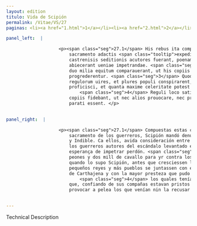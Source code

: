 ```yaml
---
layout: edition
titulo: Vida de Scipión
permalink: /Vitae/VS/27
paginas: <li><a href="1.html">1</a></li><li><a href="2.html">2</a></li><li><a href="3.html">3</a></li><li><a href="4.html">4</a></li><li><a href="5.html">5</a></li><li><a href="6.html">6</a></li><li><a href="7.html">7</a></li><li><a href="8.html">8</a></li><li><a href="9.html">9</a></li><li><a href="10.html">10</a></li><li><a href="11.html">11</a></li><li><a href="12.html">12</a></li><li><a href="13.html">13</a></li><li><a href="14.html">14</a></li><li><a href="15.html">15</a></li><li><a href="16.html">16</a></li><li><a href="17.html">17</a></li><li><a href="18.html">18</a></li><li><a href="19.html">19</a></li><li><a href="20.html">20</a></li><li><a href="21.html">21</a></li><li><a href="22.html">22</a></li><li><a href="23.html">23</a></li><li><a href="24.html">24</a></li><li><a href="25.html">25</a></li><li><a href="26.html">26</a></li><li><a href="27.html">27</a></li><li><a href="28.html">28</a></li><li><a href="29.html">29</a></li><li><a href="30.html">30</a></li><li><a href="31.html">31</a></li><li><a href="32.html">32</a></li><li><a href="33.html">33</a></li><li><a href="34.html">34</a></li><li><a href="35.html">35</a></li><li><a href="36.html">36</a></li><li><a href="37.html">37</a></li><li><a href="38.html">38</a></li><li><a href="39.html">39</a></li><li><a href="40.html">40</a></li><li><a href="41.html">41</a></li><li><a href="42.html">42</a></li><li><a href="43.html">43</a></li><li><a href="44.html">44</a></li><li><a href="45.html">45</a></li><li><a href="46.html">46</a></li><li><a href="47.html">47</a></li><li><a href="48.html">48</a></li><li><a href="49.html">49</a></li><li><a href="50.html">50</a></li><li><a href="51.html">51</a></li><li><a href="52.html">52</a></li><li><a href="53.html">53</a></li><li><a href="54.html">54</a></li><li><a href="55.html">55</a></li><li><a href="56.html">56</a></li><li><a href="57.html">57</a></li><li><a href="58.html">58</a></li><li><a href="59.html">59</a></li><li><a href="60.html">60</a></li><li><a href="61.html">61</a></li><li><a href="62.html">62</a></li><li><a href="63.html">63</a></li><li><a href="64.html">64</a></li><li><a href="65.html">65</a></li><li><a href="66.html">66</a></li><li><a href="67.html">67</a></li><li><a href="68.html">68</a></li><li><a href="69.html">69</a></li><li><a href="70.html">70</a></li><li><a href="71.html">71</a></li><li><a href="72.html">72</a></li><li><a href="73.html">73</a></li><li><a href="74.html">74</a></li>

panel_left:  |

                    <p><span class="seg">27.1</span> His rebus ita compositis Scipio reliquisque militibus nouo
                        sacramento adactis <span class="tooltip">expeditionem<span class="tooltiptext"><span class="om"><i>om. </i></span> <span class="siglas">P</span> </span></span> in Mandonium atque <span class="tooltip">Indibilem<span class="tooltiptext">in Dibilem <span class="siglas">P</span> </span></span> pronuntiari iubet. Nam hi secum reputantes a militibus Romanis qui
                        castrenisis seditionis acutores fuerant, poenam esse repetitiam, omnem spem
                        abiecerant ueniae impetrandae. <span class="seg">2</span> Atque ex eo .XX. milia peditum,
                        duo milia equitum comparauerant, ut his copiis aduersus Romanos
                        progrederentur. <span class="seg">3</span> Quod ubi cognouit Scipio, priusquam augerentur
                        regulorum uires, et plures populi conspirarent, maturat a Carthagine
                        proficisci, et quanta maxime celeritate potest ad hostem pergit.
                            <span class="seg">4</span> Reguli loco satis munito habebant castra, sicque suis
                        copiis fidebant, ut nec alios prouocare, nec prouocati pugnam detrectare
                        parati essent. </p>
                

panel_right:  |

                    <p><span class="seg">27.1</span> Compuestas estas cosas d'esta guisa, recebido nuevo
                        sacramento de los guerreros, Scipión mandó denunçiar partida contra Mandonio
                        y Indible. Ca ellos, avida consideración entre sí que pues fueran penados
                        los guerreros autores del escándalo levantado en el real, no devían tener
                        esperança de impetrar perdón. <span class="seg">2</span> Tenían aparejados veynte mill
                        peones y dos mill de cavallo para yr contra los romanos. <span class="seg">3</span> Y
                        quando lo supo Scipión, antes que cresciessen las fuerças de aquellos
                        pequeños reyes y más pueblos se juntassen con ellos, dio priessa a partirse
                        de Carthajena y con la mayor presteza que pudo llegó do eran los enemigos,
                            <span class="seg">4</span> los quales tenían su real en logar assaz guarnecido, assí
                        que, confiando de sus compañas estavan pristos y determinados de non
                        provocar a pelea los que venían nin la recusar si fuessen provocados. </p>
                

---
```


Technical Description 
